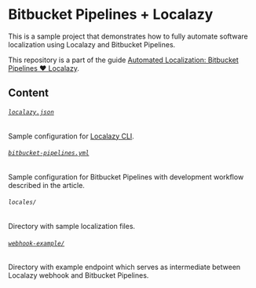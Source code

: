 # Bitbucket Pipelines + Localazy

This is a sample project that demonstrates how to fully automate software localization using Localazy and Bitbucket Pipelines.

This repository is a part of the guide [Automated Localization: Bitbucket Pipelines ❤ Localazy](https://localazy.com/blog/automated-localization-bitbucket-pipelines-localazy).

## Content

###### [`localazy.json`](localazy.json)

Sample configuration for [Localazy CLI](https://localazy.com/docs/cli/the-basics).

###### [`bitbucket-pipelines.yml`](bitbucket-pipelines.yml)

Sample configuration for Bitbucket Pipelines with development workflow described in the article.

###### `locales/`

Directory with sample localization files.

###### [`webhook-example/`](webhook-example/README.md)

Directory with example endpoint which serves as intermediate between Localazy webhook and Bitbucket Pipelines.
